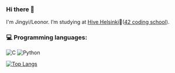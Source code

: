 ### Hi there 👋
I'm Jingyi/Leonor. I’m studying at [Hive Helsinki](https://www.hive.fi/en/)🐝([42 coding school](https://42.fr/en/homepage/)).
<!--
**LeonorTu/LeonorTu** is a ✨ _special_ ✨ repository because its `README.md` (this file) appears on your GitHub profile.

Here are some ideas to get you started:

- 🔭 I’m currently working on ...
- 🌱 I’m currently learning ...
- 👯 I’m looking to collaborate on ...
- 🤔 I’m looking for help with ...
- 💬 Ask me about ...
- 📫 How to reach me: ...
- 😄 Pronouns: ...
- ⚡ Fun fact: ...
-->
### 💻 Programming languages: 
  ![C]([http://img.shields.io/badge/-C-A8B9CC?style=flat-square&logo=c&logoColor=ffffff](https://img.shields.io/badge/C-00599C?style=for-the-badge&logo=c&logoColor=white))
  ![Python]([https://img.shields.io/badge/python-3670A0?style=for-the-badge&logo=python&logoColor=ffdd54](https://img.shields.io/badge/Python-3776AB?style=for-the-badge&logo=python&logoColor=white))


[![Top Langs](https://github-readme-stats.vercel.app/api/top-langs/?username=LeonorTu&layout=compact&theme=vision-friendly-dark)](https://github.com/anuraghazra/github-readme-stats)
